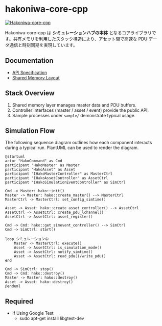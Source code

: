 # hakoniwa-core-cpp

[![Hakoniwa-core-cpp](https://github.com/toppers/hakoniwa-core-cpp/actions/workflows/build_and_test.yml/badge.svg?branch=main)](https://github.com/toppers/hakoniwa-core-cpp/actions/workflows/build_and_test.yml)

Hakoniwa-core-cpp は **シミュレーションハブの本体** となるコアライブラリです。共有メモリを利用したスタック構造により、アセット間で高速な PDU データ通信と時刻同期を実現しています。

## Documentation
- [API Specification](API_SPEC.md)
- [Shared Memory Layout](SHARED_MEMORY_SPEC.md)

## Stack Overview
1. Shared memory layer manages master data and PDU buffers.
2. Controller interfaces (master / asset / event) provide the public API.
3. Sample processes under `sample/` demonstrate typical usage.

## Simulation Flow
The following sequence diagram outlines how each component interacts during a
typical run. PlantUML can be used to render the diagram.

```plantuml
@startuml
actor "HakoCommand" as Cmd
participant "HakoMaster" as Master
participant "HakoAsset" as Asset
participant "IHakoMasterController" as MasterCtrl
participant "IHakoAssetController" as AssetCtrl
participant "IHakoSimulationEventController" as SimCtrl

Cmd -> Master: hako::init()
Master -> Master: hako::create_master() --> MasterCtrl
MasterCtrl -> MasterCtrl: set_config_simtime()

Asset -> Asset: hako::create_asset_controller() --> AssetCtrl
AssetCtrl -> AssetCtrl: create_pdu_lchannel()
AssetCtrl -> AssetCtrl: asset_register()

Cmd -> Cmd: hako::get_simevent_controller() --> SimCtrl
Cmd -> SimCtrl: start()

loop シミュレーション中
    Master -> MasterCtrl: execute()
    Asset -> AssetCtrl: is_simulation_mode()
    Asset -> AssetCtrl: notify_simtime()
    Asset -> AssetCtrl: read_pdu()/write_pdu()
end

Cmd -> SimCtrl: stop()
Cmd -> Cmd: hako::destroy()
Master -> Master: hako::destroy()
Asset -> Asset: hako::destroy()
@enduml
```

## Required
- If Using Google Test
  - sudo apt-get install libgtest-dev
